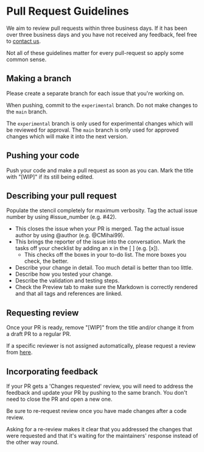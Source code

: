 <!-- SPDX-License-Identifier: MIT -->

# Pull Request Guidelines

We aim to review pull requests within three business days.
If it has been over three business days and you have not received any feedback, feel free to
[contact us](mailto:androteamfaq@gmail.com?subject=In%20regard%20with%20pull%20requests&body=Hey%20Fyndro%2C%20I%20am%20contacting%20you%20in%20regard%20with%20pull%20requests.%0D%0A%0D%0ABest%20wishes%2C%0D%0AYOUR%20NAME).

Not all of these guidelines matter for every pull-request so apply some common sense.

## Making a branch

Please create a separate branch for each issue that you're working on.

When pushing, commit to the ``experimental`` branch.
Do not make changes to the ``main`` branch.

The ``experimental`` branch is only used for experimental
changes which will be reviewed for approval.
The ``main`` branch is only used for approved changes
which will make it into the next version.

## Pushing your code

Push your code and make a pull request as soon as you can.
Mark the title with "[WIP]" if its still being edited.

## Describing your pull request

Populate the stencil completely for maximum verbosity.
Tag the actual issue number by using #issue_number (e.g. #42).
- This closes the issue when your PR is merged.
  Tag the actual issue author by using @author (e.g. @CMihai99).
- This brings the reporter of the issue into the conversation.
  Mark the tasks off your checklist by adding an x in the [ ] (e.g. [x]).
  - This checks off the boxes in your to-do list. The more boxes you check, the better.
- Describe your change in detail. Too much detail is better than too little.
- Describe how you tested your change.
- Describe the validation and testing steps.
- Check the Preview tab to make sure the Markdown is correctly rendered
  and that all tags and references are linked.

## Requesting review

Once your PR is ready, remove "[WIP]" from the title
and/or change it from a draft PR to a regular PR.

If a specific reviewer is not assigned automatically, please request a review from
[here](https://github.com/CMihai99/fyndro/blob/main/MAINTAINERS.md).

## Incorporating feedback

If your PR gets a 'Changes requested' review, you will need
to address the feedback and update your PR by pushing to the same branch.
You don't need to close the PR and open a new one.

Be sure to re-request review once you have made changes after a code review.

Asking for a re-review makes it clear that you addressed the changes that were requested
and that it's waiting for the maintainers' response instead of the other way round.